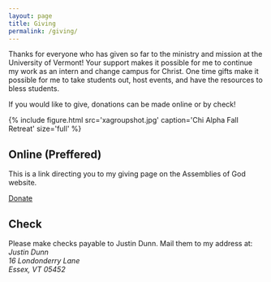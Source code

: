 ```yaml
---
layout: page
title: Giving
permalink: /giving/
---
```


<p>Thanks for everyone who has given so far to the ministry and mission at the University of Vermont! Your support makes it possible for me to continue my work as an intern and change campus for Christ. One time gifts make it possible for me to take students out, host events, and have the resources to bless students.</p>

<p>If you would like to give, donations can be made online or by check!</p>

{% include figure.html src='xagroupshot.jpg' caption='Chi Alpha Fall Retreat' size='full' %} 

<div class="col-xs-6">
  <h2>Online (Preffered)</h2>
  <p>This is a link directing you to my giving page on the Assemblies of God website.</p>
  <a class="donate btn btn-default btn-lg btn-block" href="http://s1.ag.org/justindunn">Donate</a>
</div>
<div class="col-xs-6">
  <h2>Check</h2>
  Please make checks payable to Justin Dunn. Mail them to my address at:
  <address>
    Justin Dunn<br>
    16 Londonderry Lane<br>
    Essex, VT 05452<br>
  </address>
</div>
